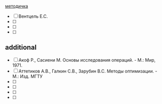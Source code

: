  [методичка](https://studfiles.net/preview/1674163/)
- [ ] Вентцель Е.С. 
- [ ] 
- [ ] 
- [ ] 

## additional
- [ ] Акоф Р., Сасиени М. Основы исследования операций. - М.: Мир, 1971.
- [ ] Аттетиков А.В., Галкин С.В., Зарубин В.С. Методы оптимизации. - М.: Изд. МГТУ 
- [ ] 
- [ ] 
- [ ] 
- [ ]
